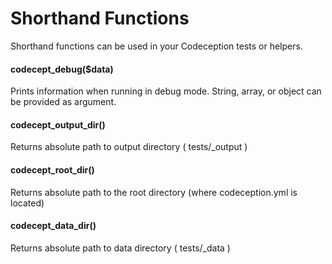 # Shorthand Functions

Shorthand functions can be used in your Codeception tests or helpers. 

#### codecept_debug($data)

Prints information when running in debug mode. String, array, or object can be provided as argument.
  
#### codecept_output_dir()
  
Returns absolute path to output directory ( tests/_output )
  
#### codecept_root_dir()
 
Returns absolute path to the root directory (where  codeception.yml  is located)
 
#### codecept_data_dir()
 
Returns absolute path to data directory ( tests/_data )